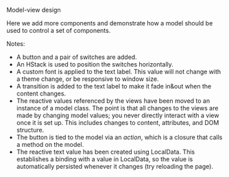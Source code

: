 Model-view design
  
Here we add more components and demonstrate how a model should be used to control a set of components.

Notes:
  - A button and a pair of switches are added.
  - An HStack is used to position the switches horizontally.
  - A custom font is applied to the text label. This value will not change with a theme change, or be responsive to window size.
  - A transition is added to the text label to make it fade in&out when the content changes.
  - The reactive values referenced by the views have been moved to an instance of a model class. The point is that all changes to the views are made by changing model values; you never directly  interact with a view once it is set up. This includes changes to content, attributes, and DOM structure.
  - The button is tied to the model via an *action*, which is a closure that calls a method on the model.
  - The reactive text value has been created using LocalData. This establishes a binding with a value in LocalData, so the value is automatically persisted whenever it changes (try reloading the page).
